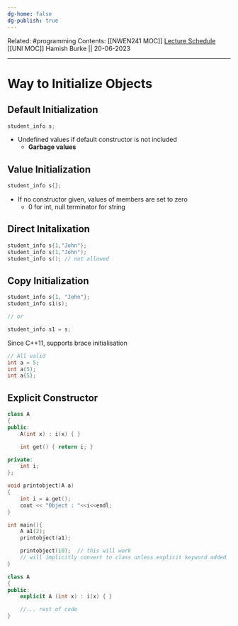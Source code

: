 ```yaml
---
dg-home: false
dg-publish: true
---
```

Related: #programming 
Contents: [[NWEN241 MOC]]
[Lecture Schedule](https://ecs.wgtn.ac.nz/Courses/NWEN241_2023T1/LectureSchedule)
[[UNI MOC]]
Hamish Burke || 20-06-2023
***

# Way to Initialize Objects

## Default Initialization

```C++
student_info s;
```

- Undefined values if default constructor is not included
	- **Garbage values**

## Value Initialization

```C++
student_info s{};
```

- If no constructor given, values of members are set to zero
	- 0 for int, null terminator for string

## Direct Initalixation

```C++
student_info s{1,"John"};
student_info s(1,"John");
student_info s(); // not allowed
```

## Copy Initialization

```C++
student_info s{1, "John"};
student_info s1(s);

// or

student_info s1 = s;
```

Since C++11, supports brace initialisation

```C++
// All valid
int a = 5;
int a(5);
int a{5}; 
```

## Explicit Constructor

```C++
class A
{
public:
	A(int x) : i(x) { }

	int get() { return i; }

private:
	int i; 
};

void printobject(A a)
{
	int i = a.get();
	cout << "Object : "<<i<<endl;
}

int main(){
	A a1(2);
	printobject(a1);

	printobject(10);  // this will work
	// will implicitly convert to class unless explicit keyword added
}
```

```C++
class A
{
public:
	explicit A (int x) : i(x) { }

	//... rest of code
}
```